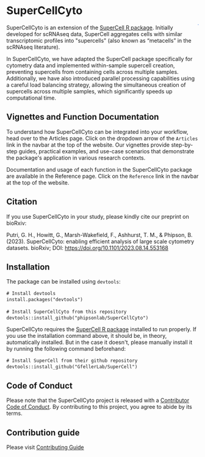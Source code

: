 # SuperCellCyto 

<p>
<img src="man/figures/supercellcyto.png" align="right" height="2px" />
</p>

SuperCellCyto is an extension of the [SuperCell R package](https://github.com/GfellerLab/SuperCell). 
Initially developed for scRNAseq data, SuperCell aggregates cells with similar transcriptomic profiles into "supercells" (also known as “metacells” in the scRNAseq literature).

In SuperCellCyto, we have adapted the SuperCell package specifically for cytometry data and implemented within-sample supercell creation, preventing supercells from containing cells across multiple samples. 
Additionally, we have also introduced parallel processing capabilities using a careful load balancing strategy, allowing the simultaneous creation of supercells across multiple samples, which significantly speeds up computational time.

## Vignettes and Function Documentation

To understand how SuperCellCyto can be integrated into your workflow, head over to the Articles page.
Click on the dropdown arrow of the `Articles` link in the navbar at the top of the website.
Our vignettes provide step-by-step guides, practical examples, and use-case scenarios that demonstrate the package's application in various research contexts.

Documentation and usage of each function in the SuperCellCyto package 
are available in the Reference page. 
Click on the `Reference` link in the navbar at the top of the website.

## Citation

If you use SuperCellCyto in your study, please kindly cite our preprint on bioRxiv:

Putri, G. H., Howitt, G., Marsh-Wakefield, F., Ashhurst, T. M., & Phipson, B. (2023). SuperCellCyto: enabling efficient analysis of large scale cytometry datasets. bioRxiv; DOI: https://doi.org/10.1101/2023.08.14.553168

## Installation

The package can be installed using `devtools`:

```
# Install devtools
install.packages("devtools")

# Install SuperCellCyto from this repository
devtools::install_github("phipsonlab/SuperCellCyto")
```

SuperCellCyto requires the [SuperCell R package](https://github.com/GfellerLab/SuperCell)
installed to run properly.
If you use the installation command above, it should be, in theory, automatically installed. 
But in the case it doesn't, please manually install it by running the following command beforehand:

```
# Install SuperCell from their github repository
devtools::install_github("GfellerLab/SuperCell")
```

## Code of Conduct

Please note that the SuperCellCyto project is released with a [Contributor Code of Conduct](https://phipsonlab.github.io/SuperCellCyto/CODE_OF_CONDUCT.html). 
By contributing to this project, you agree to abide by its terms.

## Contribution guide

Please visit [Contributing Guide](https://phipsonlab.github.io/SuperCellCyto/CONTRIBUTING.html)





